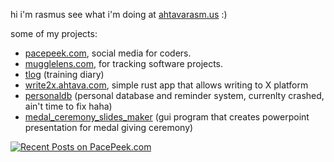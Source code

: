 hi i'm rasmus see what i'm doing at [ahtavarasm.us](https://ahtavarasm.us) :)

some of my projects:
- [pacepeek.com](https://pacepeek.com), social media for coders.
- [mugglelens.com](https://mugglelens.com), for tracking software projects.
- [tlog](https://github.com/ahtavarasmus/tlog) (training diary)
- [write2x.ahtava.com](https://write2x.ahtava.com), simple rust app that allows writing to X platform
- [personaldb](https://github.com/ahtavarasmus/personaldb) (personal database and reminder system, currenlty crashed, ain't time to fix haha)
- [medal_ceremony_slides_maker](https://github.com/ahtavarasmus/medal_cerenomy_slides_maker) (gui program that creates powerpoint presentation for medal giving ceremony)


[![Recent Posts on PacePeek.com](https://pacepeek.com/widget_svg/ahtavarasmus/3?fill_color=232626&stroke_color=0a8eb0&text_color=ffffff)](https://pacepeek.com/ahtavarasmus)
